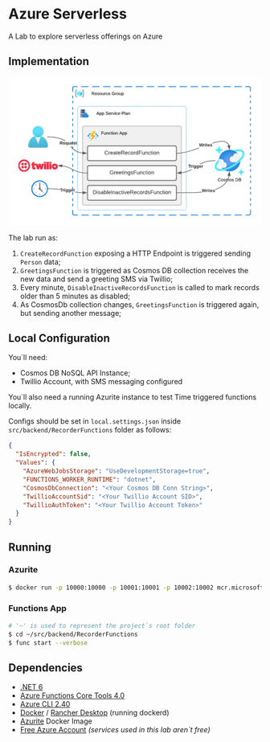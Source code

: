 # Azure Serverless

A Lab to explore serverless offerings on Azure

## Implementation

![Implementation](docs/images/Implementation.png)

The lab run as:

1. `CreateRecordFunction` exposing a HTTP Endpoint is triggered sending `Person` data;
2. `GreetingsFunction` is triggered as Cosmos DB collection receives the new data and send a greeting SMS via Twillio;
3. Every minute, `DisableInactiveRecordsFunction` is called to mark records older than 5 minutes as disabled;
4. As CosmosDb collection changes, `GreetingsFunction` is triggered again, but sending another message;

## Local Configuration

You`ll need:

- Cosmos DB NoSQL API Instance;
- Twillio Account, with SMS messaging configured

You`ll also need a running Azurite instance to test Time triggered functions locally.

Configs should be set in `local.settings.json` inside `src/backend/RecorderFunctions` folder as follows:

```json
{
  "IsEncrypted": false,
  "Values": {
    "AzureWebJobsStorage": "UseDevelopmentStorage=true",
    "FUNCTIONS_WORKER_RUNTIME": "dotnet",
    "CosmosDbConnection": "<Your Cosmos DB Conn String>",
    "TwillioAccountSid": "<Your Twillio Account SID>",
    "TwillioAuthToken": "<Your Twillio Account Token>"
  }
}
```

## Running

### Azurite

```sh
$ docker run -p 10000:10000 -p 10001:10001 -p 10002:10002 mcr.microsoft.com/azure-storage/azurite
```

### Functions App

```sh
# '~' is used to represent the project`s root folder
$ cd ~/src/backend/RecorderFunctions
$ func start --verbose
```

## Dependencies

- [.NET 6](https://dotnet.microsoft.com/download)
- [Azure Functions Core Tools 4.0](https://docs.microsoft.com/en-us/azure/azure-functions/functions-run-local#install-the-azure-functions-core-tools)
- [Azure CLI 2.40](https://learn.microsoft.com/en-us/cli/azure/install-azure-cli)
- [Docker](https://docs.docker.com/get-docker/) / [Rancher Desktop](https://rancherdesktop.io) (running dockerd)
- [Azurite](https://github.com/Azure/Azurite) Docker Image
- [Free Azure Account](https://azure.microsoft.com/free/) _(services used in this lab aren`t free)_
